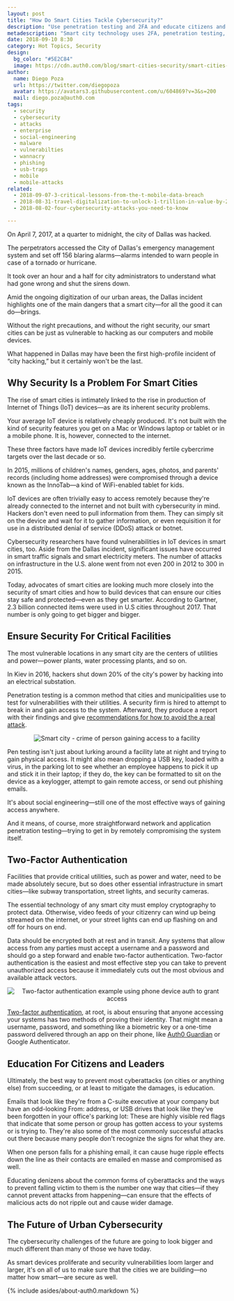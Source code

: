 ```yaml
---
layout: post
title: "How Do Smart Cities Tackle Cybersecurity?"
description: "Use penetration testing and 2FA and educate citizens and employees to better anticipate and avoid cyber threats."
metadescription: "Smart city technology uses 2FA, penetration testing, and citizens/employees education for enhanced security and to avoid cyber threats. Check out how smart cities are tackling cybersecurity."
date: 2018-09-10 8:30
category: Hot Topics, Security
design: 
  bg_color: "#5E2C84"
  image: https://cdn.auth0.com/blog/smart-cities-security/smart-cities-cybersecurity-logo.png
author:
  name: Diego Poza
  url: https://twitter.com/diegopoza
  avatar: https://avatars3.githubusercontent.com/u/604869?v=3&s=200
  mail: diego.poza@auth0.com
tags: 
  - security
  - cybersecurity
  - attacks
  - enterprise
  - social-engineering
  - malware
  - vulnerabilties
  - wannacry
  - phishing
  - usb-traps
  - mobile
  - mobile-attacks
related:
  - 2018-09-07-3-critical-lessons-from-the-t-mobile-data-breach
  - 2018-08-31-travel-digitalization-to-unlock-1-trillion-in-value-by-2025
  - 2018-08-02-four-cybersecurity-attacks-you-need-to-know

---
```


On April 7, 2017, at a quarter to midnight, the city of Dallas was hacked.

The perpetrators accessed the City of Dallas's emergency management system and set off 156 blaring alarms—alarms intended to warn people in case of a tornado or hurricane.

It took over an hour and a half for city administrators to understand what had gone wrong and shut the sirens down.

Amid the ongoing digitization of our urban areas, the Dallas incident highlights one of the main dangers that a smart city—for all the good it can do—brings.

Without the right precautions, and without the right security, our smart cities can be just as vulnerable to hacking as our computers and mobile devices.

What happened in Dallas may have been the first high-profile incident of “city hacking,” but it certainly won't be the last.

## Why Security Is a Problem For Smart Cities

The rise of smart cities is intimately linked to the rise in production of Internet of Things (IoT) devices—as are its inherent security problems.

Your average IoT device is relatively cheaply produced. It's not built with the kind of security features you get on a Mac or Windows laptop or tablet or in a mobile phone. It is, however, connected to the internet.

These three factors have made IoT devices incredibly fertile cybercrime targets over the last decade or so.

In 2015, millions of children's names, genders, ages, photos, and parents' records (including home addresses) were compromised through a device known as the InnoTab—a kind of WiFi-enabled tablet for kids.

IoT devices are often trivially easy to access remotely because they're already connected to the internet and not built with cybersecurity in mind. Hackers don't even need to pull information from them. They can simply sit on the device and wait for it to gather information, or even requisition it for use in a distributed denial of service (DDoS) attack or botnet.

Cybersecurity researchers have found vulnerabilities in IoT devices in smart cities, too. Aside from the Dallas incident, significant issues have occurred in smart traffic signals and smart electricity meters. The number of attacks on infrastructure in the U.S. alone went from not even 200 in 2012 to 300 in 2015.

Today, advocates of smart cities are looking much more closely into the security of smart cities and how to build devices that can ensure our cities stay safe and protected—even as they get smarter. According to Gartner, 2.3 billion connected items were used in U.S cities throughout 2017. That number is only going to get bigger and bigger.

## Ensure Security For Critical Facilities

The most vulnerable locations in any smart city are the centers of utilities and power—power plants, water processing plants, and so on.

In Kiev in 2016, hackers shut down 20% of the city's power by hacking into an electrical substation.

Penetration testing is a common method that cities and municipalities use to test for vulnerabilities with their utilities. A security firm is hired to attempt to break in and gain access to the system. Afterward, they produce a report with their findings and give [recommendations for how to avoid the a real attack](https://www.redteamsecure.com/business-insider-rides-shotgun-as-redteam-security-hacks-the-power-grid/).

<p style="text-align: center;">
  <img src="https://cdn.auth0.com/blog/smart-cities-security/gaining-physical-access-to-facility.png" alt="Smart city -  crime of person gaining access to a facility">
</p>

Pen testing isn't just about lurking around a facility late at night and trying to gain physical access. It might also mean dropping a USB key, loaded with a virus, in the parking lot to see whether an employee happens to pick it up and stick it in their laptop; if they do, the key can be formatted to sit on the device as a keylogger, attempt to gain remote access, or send out phishing emails.

It's about social engineering—still one of the most effective ways of gaining access anywhere.

And it means, of course, more straightforward network and application penetration testing—trying to get in by remotely compromising the system itself.

## Two-Factor Authentication

Facilities that provide critical utilities, such as power and water, need to be made absolutely secure, but so does other essential infrastructure in smart cities—like subway transportation, street lights, and security cameras.

The essential technology of any smart city must employ cryptography to protect data. Otherwise, video feeds of your citizenry can wind up being streamed on the internet, or your street lights can end up flashing on and off for hours on end.

Data should be encrypted both at rest and in transit. Any systems that allow access from any parties must accept a username and a password and should go a step forward and enable two-factor authentication. Two-factor authentication is the easiest and most effective step you can take to prevent unauthorized access because it immediately cuts out the most obvious and available attack vectors.

<p style="text-align: center;">
  <img src="https://cdn.auth0.com/blog/smart-cities-security/two-factor-authentication-using-smartphone.png" alt="Two-factor authentication example using phone device auth to grant access">
</p>

[Two-factor authentication](https://auth0.com/learn/two-factor-authentication/), at root, is about ensuring that anyone accessing your systems has two methods of proving their identity. That might mean a username, password, and something like a biometric key or a one-time password delivered through an app on their phone, like [Auth0 Guardian](https://auth0.com/docs/multifactor-authentication/guardian) or Google Authenticator.

## Education For Citizens and Leaders

Ultimately, the best way to prevent most cyberattacks (on cities or anything else) from succeeding, or at least to mitigate the damages, is education.

Emails that look like they're from a C-suite executive at your company but have an odd-looking From: address, or USB drives that look like they've been forgotten in your office's parking lot: These are highly visible red flags that indicate that some person or group has gotten access to your systems or is trying to. They're also some of the most commonly successful attacks out there because many people don't recognize the signs for what they are.

When one person falls for a phishing email, it can cause huge ripple effects down the line as their contacts are emailed en masse and compromised as well.

Educating denizens about the common forms of cyberattacks and the ways to prevent falling victim to them is the number one way that cities—if they cannot prevent attacks from happening—can ensure that the effects of malicious acts do not ripple out and cause wider damage.

## The Future of Urban Cybersecurity

The cybersecurity challenges of the future are going to look bigger and much different than many of those we have today.

As smart devices proliferate and security vulnerabilities loom larger and larger, it's on all of us to make sure that the cities we are building—no matter how smart—are secure as well.

{% include asides/about-auth0.markdown %}
